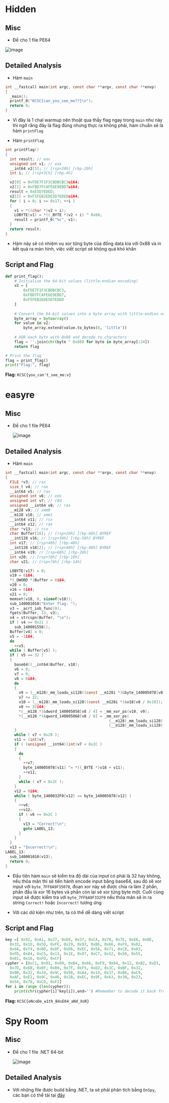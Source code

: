 # Hidden 
## Misc 
- Đề cho 1 file PE64

![image](https://github.com/user-attachments/assets/2a7ff778-c8c3-44e1-b903-676ccf81ac96)

## Detailed Analysis

- Hàm `main`

```C
int __fastcall main(int argc, const char **argv, const char **envp)
{
  _main();
  printf_0("KCSC{can_you_see_me??}\n");
  return 0;
}
```
- Vì đây là 1 chal warmup nên thoặt qua thấy flag ngay trong `main` như này thì ngỡ rằng đây là flag đúng nhưng thực ra không phải, hàm chuẩn sẽ là hàm `printFlag`

- Hàm `printFlag`
```C
int printFlag()
{
  int result; // eax
  unsigned int v1; // eax
  __int64 v2[3]; // [rsp+20h] [rbp-20h]
  int i; // [rsp+3Ch] [rbp-4h]

  v2[0] = 0xFDE7F1F3CBDBCBC3ui64;
  v2[1] = 0xFBD7FCAFE6E9EBD7ui64;
  result = 0xE5D7EDED;
  v2[2] = 0xF5FEB2EDE5D7EDEDui64;
  for ( i = 0; i <= 0x17; ++i )
  {
    v1 = *((char *)v2 + i);
    LOBYTE(v1) = *((_BYTE *)v2 + i) ^ 0x88;
    result = printf_0("%c", v1);
  }
  return result;
}
```

- Hàm này sẽ có nhiệm vụ xor từng byte của đống data kia với 0x88 và in kết quả ra màn hình, việc viết script sẽ không quá khó khăn
## Script and Flag
```python
def print_flag():
    # Initialize the 64-bit values (little-endian encoding)
    v2 = [
        0xFDE7F1F3CBDBCBC3,
        0xFBD7FCAFE6E9EBD7,
        0xF5FEB2EDE5D7EDED
    ]
    
    # Convert the 64-bit values into a byte array with little-endian order
    byte_array = bytearray()
    for value in v2:
        byte_array.extend(value.to_bytes(8, 'little'))
    
    # XOR each byte with 0x88 and decode to characters
    flag = ''.join(chr(byte ^ 0x88) for byte in byte_array[:24])
    return flag

# Print the flag
flag = print_flag()
print("Flag:", flag)

```
**Flag:** `KCSC{you_can't_see_me:v}`

# easyre
## Misc
- Đề cho 1 file PE64

  ![image](https://github.com/user-attachments/assets/3f407fb9-d11d-45cd-b401-b85cdafb462f)

## Detailed Analysis
- Hàm `main`
```C
int __fastcall main(int argc, const char **argv, const char **envp)
{
  FILE *v3; // rax
  size_t v4; // rax
  __int64 v5; // rax
  unsigned int v6; // edx
  unsigned int v7; // r8d
  unsigned __int64 v8; // rax
  __m128 v9; // xmm0
  __m128 v10; // xmm1
  __int64 v11; // rcx
  __int64 v12; // rax
  char *v13; // rcx
  char Buffer[16]; // [rsp+20h] [rbp-68h] BYREF
  __int128 v16; // [rsp+30h] [rbp-58h] BYREF
  int v17; // [rsp+40h] [rbp-48h]
  __int128 v18[2]; // [rsp+48h] [rbp-40h] BYREF
  __int64 v19; // [rsp+68h] [rbp-20h]
  int v20; // [rsp+70h] [rbp-18h]
  char v21; // [rsp+74h] [rbp-14h]

  LOBYTE(v17) = 0;
  v19 = 0i64;
  *(_OWORD *)Buffer = 0i64;
  v20 = 0;
  v16 = 0i64;
  v21 = 0;
  memset(v18, 0, sizeof(v18));
  sub_140001010("Enter flag: ");
  v3 = _acrt_iob_func(0);
  fgets(Buffer, 33, v3);
  v4 = strcspn(Buffer, "\n");
  if ( v4 >= 0x21 )
    sub_140001558();
  Buffer[v4] = 0;
  v5 = -1i64;
  do
    ++v5;
  while ( Buffer[v5] );
  if ( v5 == 32 )
  {
    base64((__int64)Buffer, v18);
    v6 = 0;
    v7 = 0;
    v8 = 0i64;
    do
    {
      v9 = (__m128)_mm_loadu_si128((const __m128i *)&byte_140005078[v8]);
      v7 += 32;
      v10 = (__m128)_mm_loadu_si128((const __m128i *)&v18[v8 / 0x10]);
      v8 += 32i64;
      *(__m128 *)&dword_140005058[v8 / 4] = _mm_xor_ps(v10, v9);
      *(__m128 *)&qword_140005068[v8 / 8] = _mm_xor_ps(
                                              (__m128)_mm_loadu_si128((const __m128i *)((char *)&v16 + v8 + 8)),
                                              (__m128)_mm_loadu_si128((const __m128i *)&qword_140005068[v8 / 8]));
    }
    while ( v7 < 0x20 );
    v11 = (int)v7;
    if ( (unsigned __int64)(int)v7 < 0x2C )
    {
      do
      {
        ++v7;
        byte_140005078[v11] ^= *((_BYTE *)v18 + v11);
        ++v11;
      }
      while ( v7 < 0x2C );
    }
    v12 = 0i64;
    while ( byte_1400032F0[v12] == byte_140005078[v12] )
    {
      ++v6;
      ++v12;
      if ( v6 >= 0x2C )
      {
        v13 = "Correct!\n";
        goto LABEL_13;
      }
    }
  }
  v13 = "Incorrect!\n";
LABEL_13:
  sub_140001010(v13);
  return 0;
}
```
- Đầu tiên hàm `main` sẽ kiểm tra độ dài của input có phải là 32 hay không, nếu thỏa mãn thì sẽ tiến hành encode input bằng base64, sau đó sẽ xor input với `byte_7FF6A9F35078`, đoạn xor này sẽ được chia ra làm 2 phần, phần đầu là xor 16 bytes và phần còn lại sẽ xor từng byte một. Cuối cùng input sẽ được kiểm tra với `byte_7FF6A9F332F0` nếu thỏa mãn sẽ in ra string `Correct!` hoặc `Incorrect!` tương ứng

- Với các dữ kiện như trên, ta có thể dễ dàng viết script

## Script and Flag
```python
key =[ 0x92, 0xA1, 0x27, 0xE0, 0x37, 0xCA, 0x70, 0x7E, 0xE6, 0xBE, 
  0x33, 0x1D, 0x5D, 0xFE, 0x29, 0x93, 0xB6, 0x66, 0xF9, 0x02, 
  0x6A, 0x74, 0x0D, 0xDF, 0xD6, 0xEC, 0x5A, 0x71, 0xC8, 0xA3, 
  0xFD, 0x84, 0xC5, 0x13, 0x1E, 0x87, 0xC7, 0x52, 0x50, 0x55, 
  0x01, 0x16, 0xFD, 0xCF]
cypher = [0xC1, 0x91, 0x69, 0xB4, 0x66, 0xF9, 0x04, 0x12, 0xB2, 0xD3, 
  0x7D, 0x6B, 0x0F, 0xB9, 0x7F, 0xF5, 0xD2, 0x1C, 0xBF, 0x32, 
  0x0B, 0x32, 0x34, 0x9C, 0x98, 0xA4, 0x14, 0x37, 0x86, 0xC9, 
  0xAF, 0xE2, 0x9C, 0x46, 0x2B, 0xEC, 0x9F, 0x63, 0x38, 0x23, 
  0x54, 0x78, 0xCD, 0xF2]
for i in range (len(cypher)):
    print(chr(cypher[i]^key[i]),end='') #Remember to decode it back from b64
```
**Flag:** `KCSC{eNcoDe_w1th_B4sE64_aNd_XoR}`

# Spy Room
## Misc
- Đề cho 1 file .NET 64-bit

  ![image](https://github.com/user-attachments/assets/ddace5f7-63fe-4818-991f-bae77ca7d459)

## Detailed Analysis

- Với những file được build bằng .NET, ta sẽ phải phân tích bằng `DnSpy`, các bạn có thể tải tại [đây](https://github.com/dnSpy/dnSpy)
